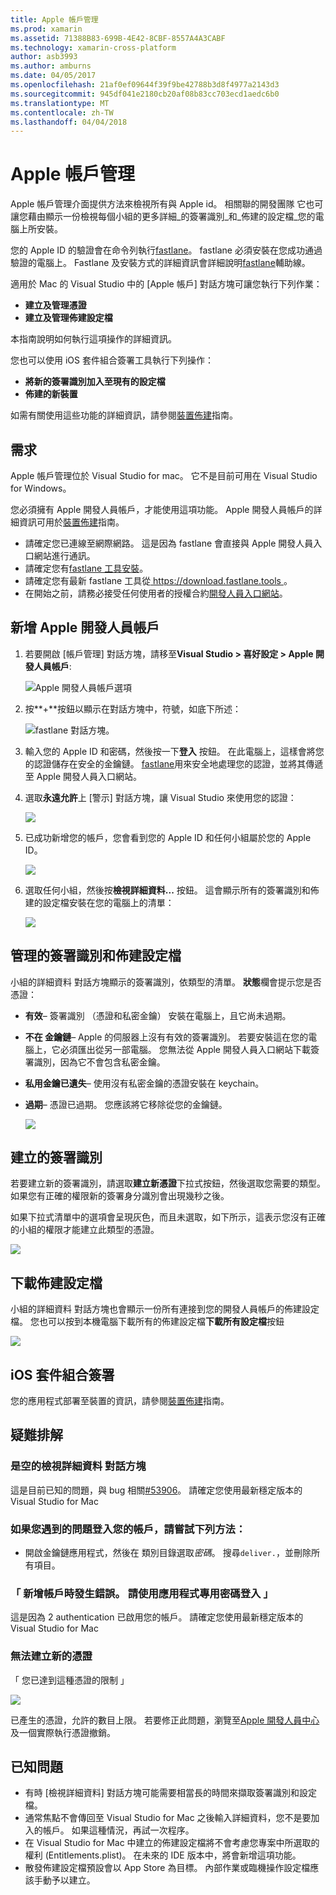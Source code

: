 ```yaml
---
title: Apple 帳戶管理
ms.prod: xamarin
ms.assetid: 71388B83-699B-4E42-8CBF-8557A4A3CABF
ms.technology: xamarin-cross-platform
author: asb3993
ms.author: amburns
ms.date: 04/05/2017
ms.openlocfilehash: 21af0ef09644f39f9be42788b3d8f4977a2143d3
ms.sourcegitcommit: 945df041e2180cb20af08b83cc703ecd1aedc6b0
ms.translationtype: MT
ms.contentlocale: zh-TW
ms.lasthandoff: 04/04/2018
---
```

# <a name="apple-account-management"></a>Apple 帳戶管理

Apple 帳戶管理介面提供方法來檢視所有與 Apple id。 相關聯的開發團隊 它也可讓您藉由顯示一份檢視每個小組的更多詳細_的簽署識別_和_佈建的設定檔_您的電腦上所安裝。

您的 Apple ID 的驗證會在命令列執行[fastlane](https://fastlane.tools/)。 fastlane 必須安裝在您成功通過驗證的電腦上。 Fastlane 及安裝方式的詳細資訊會詳細說明[fastlane](~/ios/deploy-test/provisioning/fastlane/index.md)輔助線。

適用於 Mac 的 Visual Studio 中的 [Apple 帳戶] 對話方塊可讓您執行下列作業：

* **建立及管理憑證** 
* **建立及管理佈建設定檔** 

本指南說明如何執行這項操作的詳細資訊。

您也可以使用 iOS 套件組合簽署工具執行下列操作：

* **將新的簽署識別加入至現有的設定檔** 
* **佈建的新裝置** 

如需有關使用這些功能的詳細資訊，請參閱[裝置佈建](~/ios/get-started/installation/device-provisioning/index.md)指南。
️
## <a name="requirements"></a>需求

Apple 帳戶管理位於 Visual Studio for mac。 它不是目前可用在 Visual Studio for Windows。

您必須擁有 Apple 開發人員帳戶，才能使用這項功能。 Apple 開發人員帳戶的詳細資訊可用於[裝置佈建](~/ios/get-started/installation/device-provisioning/index.md)指南。

- 請確定您已連線至網際網路。 這是因為 fastlane 會直接與 Apple 開發人員入口網站進行通訊。
- 請確定您有[fastlane 工具安裝](~/ios/deploy-test/provisioning/fastlane/index.md#Installation)。
- 請確定您有最新 fastlane 工具從[ https://download.fastlane.tools ](https://download.fastlane.tools)。
- 在開始之前，請務必接受任何使用者的授權合約[開發人員入口網站](https://developer.apple.com/account/)。

## <a name="adding-an-apple-developer-account"></a>新增 Apple 開發人員帳戶

1. 若要開啟 [帳戶管理] 對話方塊，請移至**Visual Studio > 喜好設定 > Apple 開發人員帳戶**:

    ![Apple 開發人員帳戶選項](apple-account-management-images/image1.png)

2. 按**+**按鈕以顯示在對話方塊中，符號，如底下所述： 

    ![fastlane 對話方塊。](apple-account-management-images/image2.png)

4. 輸入您的 Apple ID 和密碼，然後按一下**登入** 按鈕。 在此電腦上，這樣會將您的認證儲存在安全的金鑰鏈。 [fastlane](~/ios/deploy-test/provisioning/fastlane/index.md)用來安全地處理您的認證，並將其傳遞至 Apple 開發人員入口網站。
 
5. 選取**永遠允許**上 [警示] 對話方塊，讓 Visual Studio 來使用您的認證：

    ![](apple-account-management-images/image4.png)

6. 已成功新增您的帳戶，您會看到您的 Apple ID 和任何小組屬於您的 Apple ID。

    ![](apple-account-management-images/image5.png)

7. 選取任何小組，然後按**檢視詳細資料...** 按鈕。 這會顯示所有的簽署識別和佈建的設定檔安裝在您的電腦上的清單：

    ![](apple-account-management-images/image6.png)


<a name="managing" />


## <a name="managing-signing-identities-and-provisioning-profiles"></a>管理的簽署識別和佈建設定檔

小組的詳細資料 對話方塊顯示的簽署識別，依類型的清單。 **狀態**欄會提示您是否憑證： 

* **有效**– 簽署識別 （憑證和私密金鑰） 安裝在電腦上，且它尚未過期。

* **不在 金鑰鏈**– Apple 的伺服器上沒有有效的簽署識別。 若要安裝這在您的電腦上，它必須匯出從另一部電腦。 您無法從 Apple 開發人員入口網站下載簽署識別，因為它不會包含私密金鑰。

* **私用金鑰已遺失**– 使用沒有私密金鑰的憑證安裝在 keychain。

* **過期**– 憑證已過期。 您應該將它移除從您的金鑰鏈。

  ![](apple-account-management-images/image7.png)

## <a name="create-a-signing-identities"></a>建立的簽署識別

若要建立新的簽署識別，請選取**建立新憑證**下拉式按鈕，然後選取您需要的類型。 如果您有正確的權限新的簽署身分識別會出現幾秒之後。

如果下拉式清單中的選項會呈現灰色，而且未選取，如下所示，這表示您沒有正確的小組的權限才能建立此類型的憑證。

![](apple-account-management-images/image8.png)

## <a name="download-provisioning-profiles"></a>下載佈建設定檔

小組的詳細資料 對話方塊也會顯示一份所有連接到您的開發人員帳戶的佈建設定檔。 您也可以按到本機電腦下載所有的佈建設定檔**下載所有設定檔**按鈕

![](apple-account-management-images/image9.png)

## <a name="ios-bundle-signing"></a>iOS 套件組合簽署

您的應用程式部署至裝置的資訊，請參閱[裝置佈建](~/ios/get-started/installation/device-provisioning/index.md)指南。

## <a name="troubleshooting"></a>疑難排解

### <a name="view-details-dialog-is-empty"></a>是空的檢視詳細資料 對話方塊

這是目前已知的問題，與 bug 相關[#53906](https://bugzilla.xamarin.com/show_bug.cgi?id=53906)。 請確定您使用最新穩定版本的 Visual Studio for Mac

### <a name="if-you-are-experiencing-issues-logging-in-your-account-please-try-the-following"></a>如果您遇到的問題登入您的帳戶，請嘗試下列方法：

* 開啟金鑰鏈應用程式，然後在 類別目錄選取*密碼*。 搜尋`deliver.`，並刪除所有項目。

### <a name="error-adding-account-please-sign-in-with-an-app-specific-password"></a>「 新增帳戶時發生錯誤。 請使用應用程式專用密碼登入 」

這是因為 2 authentication 已啟用您的帳戶。 請確定您使用最新穩定版本的 Visual Studio for Mac

### <a name="failed-to-create-new-certificate"></a>無法建立新的憑證
「 您已達到這種憑證的限制 」

![](apple-account-management-images/image10.png)

已產生的憑證，允許的數目上限。 若要修正此問題，瀏覽至[Apple 開發人員中心](https://developer.apple.com/account/ios/certificate/distribution)及一個實際執行憑證撤銷。

## <a name="known-issues"></a>已知問題

* 有時 [檢視詳細資料] 對話方塊可能需要相當長的時間來擷取簽署識別和設定檔。
* 通常焦點不會傳回至 Visual Studio for Mac 之後輸入詳細資料，您不是要加入的帳戶。 如果這種情況，再試一次程序。
* 在 Visual Studio for Mac 中建立的佈建設定檔將不會考慮您專案中所選取的權利 (Entitlements.plist)。 在未來的 IDE 版本中，將會新增這項功能。
* 散發佈建設定檔預設會以 App Store 為目標。 內部作業或臨機操作設定檔應該手動予以建立。
